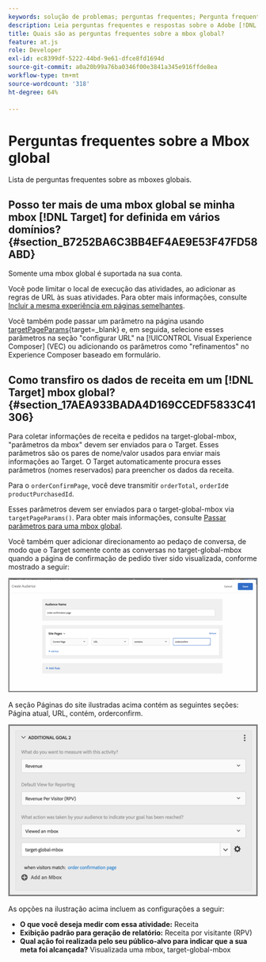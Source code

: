 ```yaml
---
keywords: solução de problemas; perguntas frequentes; Pergunta frequente; Perguntas frequentes; global; mbox global
description: Leia perguntas frequentes e respostas sobre o Adobe [!DNL Target] mboxes globais.
title: Quais são as perguntas frequentes sobre a mbox global?
feature: at.js
role: Developer
exl-id: ec8399df-5222-44bd-9e61-dfce8fd1694d
source-git-commit: a0a20b99a76ba0346f00e3841a345e916ffde8ea
workflow-type: tm+mt
source-wordcount: '318'
ht-degree: 64%

---
```


# Perguntas frequentes sobre a Mbox global

Lista de perguntas frequentes sobre as mboxes globais.

## Posso ter mais de uma mbox global se minha mbox [!DNL Target] for definida em vários domínios? {#section_B7252BA6C3BB4EF4AE9E53F47FD58ABD}

Somente uma mbox global é suportada na sua conta.

Você pode limitar o local de execução das atividades, ao adicionar as regras de URL às suas atividades. Para obter mais informações, consulte [Incluir a mesma experiência em páginas semelhantes](/help/main/c-experiences/c-visual-experience-composer/temtest.md#task_2539D51A18044F82B0D9895636546781).

Você também pode passar um parâmetro na página usando [targetPageParams](https://developer.adobe.com/target/implement/client-side/atjs/atjs-functions/targetpageparams/){target=_blank} e, em seguida, selecione esses parâmetros na seção &quot;configurar URL&quot; na [!UICONTROL Visual Experience Composer] (VEC) ou adicionando os parâmetros como &quot;refinamentos&quot; no Experience Composer baseado em formulário.

## Como transfiro os dados de receita em um [!DNL Target] mbox global? {#section_17AEA933BADA4D169CCEDF5833C41306}

Para coletar informações de receita e pedidos na target-global-mbox, &quot;parâmetros da mbox&quot; devem ser enviados para o Target. Esses parâmetros são os pares de nome/valor usados para enviar mais informações ao Target. O Target automaticamente procura esses parâmetros (nomes reservados) para preencher os dados da receita.

Para o `orderConfirmPage`, você deve transmitir `orderTotal`, `orderId`e `productPurchasedId`.

Esses parâmetros devem ser enviados para o target-global-mbox via `targetPageParams()`. Para obter mais informações, consulte [Passar parâmetros para uma mbox global](https://developer.adobe.com/target/implement/client-side/atjs/global-mbox/pass-parameters-to-global-mbox/).

Você também quer adicionar direcionamento ao pedaço de conversa, de modo que o Target somente conte as conversas no target-global-mbox quando a página de confirmação de pedido tiver sido visualizada, conforme mostrado a seguir:

![](assets/revenue1.png)

A seção Páginas do site ilustradas acima contém as seguintes seções: Página atual, URL, contém, orderconfirm.

![](assets/revenue2.png)

As opções na ilustração acima incluem as configurações a seguir:

* **O que você deseja medir com essa atividade:** Receita
* **Exibição padrão para geração de relatório:** Receita por visitante (RPV)
* **Qual ação foi realizada pelo seu público-alvo para indicar que a sua meta foi alcançada?** Visualizada uma mbox, target-global-mbox
